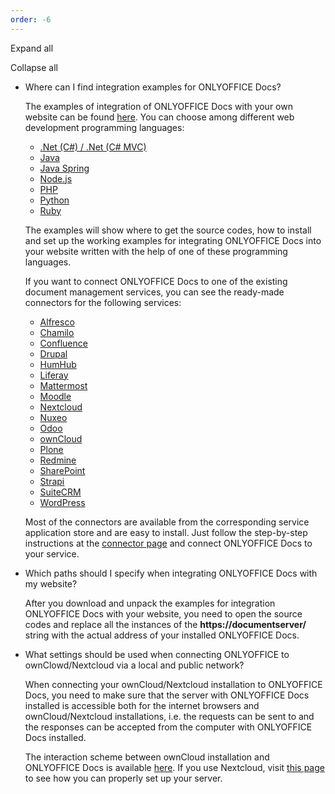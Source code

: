 ```yaml
---
order: -6
---
```


Expand all

Collapse all

* Where can I find integration examples for ONLYOFFICE Docs?

  The examples of integration of ONLYOFFICE Docs with your own website can be found [here](/editors/demopreview). You can choose among different web development programming languages:

  * [.Net (C#) / .Net (C# MVC)](/editors/example/csharp)
  * [Java](/editors/example/java)
  * [Java Spring](/editors/example/javaspring)
  * [Node.js](/editors/example/nodejs)
  * [PHP](/editors/example/php)
  * [Python](/editors/example/python)
  * [Ruby](/editors/example/ruby)

  The examples will show where to get the source codes, how to install and set up the working examples for integrating ONLYOFFICE Docs into your website written with the help of one of these programming languages.

  If you want to connect ONLYOFFICE Docs to one of the existing document management services, you can see the ready-made connectors for the following services:

  * [Alfresco](/editors/alfresco)
  * [Chamilo](/editors/chamilo)
  * [Confluence](/editors/confluence)
  * [Drupal](/editors/drupal)
  * [HumHub](/editors/humhub)
  * [Liferay](/editors/liferay)
  * [Mattermost](/editors/mattermost)
  * [Moodle](/editors/moodle)
  * [Nextcloud](/editors/nextcloud)
  * [Nuxeo](/editors/nuxeo)
  * [Odoo](/editors/odoo)
  * [ownCloud](/editors/owncloud)
  * [Plone](/editors/plone)
  * [Redmine](/editors/redmine)
  * [SharePoint](/editors/sharepoint)
  * [Strapi](/editors/strapi)
  * [SuiteCRM](/editors/suitecrm)
  * [WordPress](/editors/wordpress)

  Most of the connectors are available from the corresponding service application store and are easy to install. Just follow the step-by-step instructions at the [connector page](/editors/plugins) and connect ONLYOFFICE Docs to your service.

- Which paths should I specify when integrating ONLYOFFICE Docs with my website?

  After you download and unpack the examples for integration ONLYOFFICE Docs with your website, you need to open the source codes and replace all the instances of the **https\://documentserver/** string with the actual address of your installed ONLYOFFICE Docs.

* What settings should be used when connecting ONLYOFFICE to ownClowd/Nextcloud via a local and public network?

  When connecting your ownCloud/Nextcloud installation to ONLYOFFICE Docs, you need to make sure that the server with ONLYOFFICE Docs installed is accessible both for the internet browsers and ownCloud/Nextcloud installations, i.e. the requests can be sent to and the responses can be accepted from the computer with ONLYOFFICE Docs installed.

  The interaction scheme between ownCloud installation and ONLYOFFICE Docs is available [here](/editors/owncloud#settings). If you use Nextcloud, visit [this page](/editors/nextcloud#settings) to see how you can properly set up your server.
